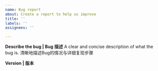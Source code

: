 ```yaml
---
name: Bug report
about: Create a report to help us improve
title: ''
labels: ''
assignees: ''

---
```


**Describe the bug | Bug 描述**
A clear and concise description of what the bug is.
清晰地描述Bug的情况与详细复现步骤

**Version | 版本**
